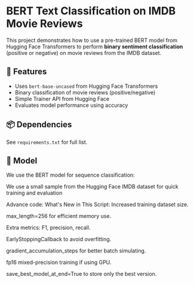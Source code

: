 # BERT Text Classification on IMDB Movie Reviews

This project demonstrates how to use a pre-trained BERT model from Hugging Face Transformers to perform **binary sentiment classification** (positive or negative) on movie reviews from the IMDB dataset.

## 🚀 Features

- Uses `bert-base-uncased` from Hugging Face Transformers
- Binary classification of movie reviews (positive/negative)
- Simple Trainer API from Hugging Face
- Evaluates model performance using accuracy

## 📦 Dependencies

See `requirements.txt` for full list.

## 🧠 Model

We use the BERT model for sequence classification:

We use a small sample from the Hugging Face IMDB dataset for quick training and evaluation


Advance code:
What's New in This Script:
Increased training dataset size.

max_length=256 for efficient memory use.

Extra metrics: F1, precision, recall.

EarlyStoppingCallback to avoid overfitting.

gradient_accumulation_steps for better batch simulating.

fp16 mixed-precision training if using GPU.

save_best_model_at_end=True to store only the best version.
